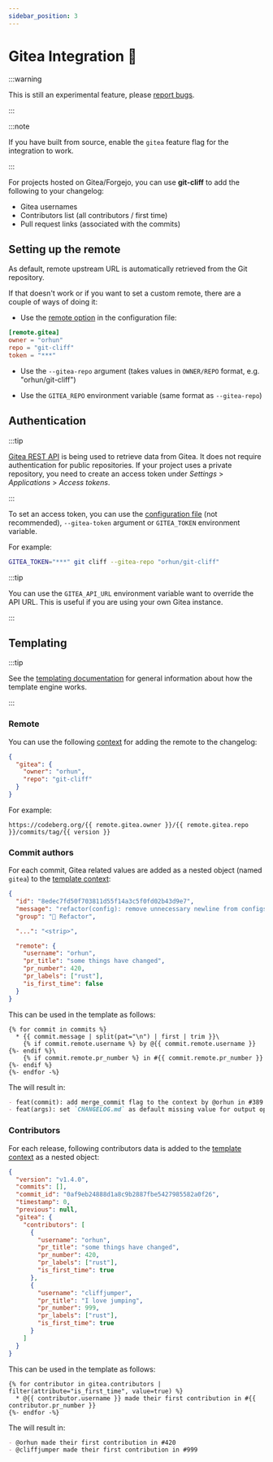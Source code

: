 ```yaml
---
sidebar_position: 3
---
```


# Gitea Integration 🍵

:::warning

This is still an experimental feature, please [report bugs](https://github.com/orhun/git-cliff/issues/new/choose).

:::

:::note

If you have built from source, enable the `gitea` feature flag for the integration to work.

:::

For projects hosted on Gitea/Forgejo, you can use **git-cliff** to add the following to your changelog:

- Gitea usernames
- Contributors list (all contributors / first time)
- Pull request links (associated with the commits)

## Setting up the remote

As default, remote upstream URL is automatically retrieved from the Git repository.

If that doesn't work or if you want to set a custom remote, there are a couple of ways of doing it:

- Use the [remote option](/docs/configuration/remote) in the configuration file:

```toml
[remote.gitea]
owner = "orhun"
repo = "git-cliff"
token = "***"
```

- Use the `--gitea-repo` argument (takes values in `OWNER/REPO` format, e.g. "orhun/git-cliff")

- Use the `GITEA_REPO` environment variable (same format as `--gitea-repo`)

## Authentication

:::tip

[Gitea REST API](https://gitea.com/api/swagger) is being used to retrieve data from Gitea.
It does not require authentication for public repositories. If your project uses a private
repository, you need to create an access token under *Settings* > *Applications* > *Access tokens*.

:::

To set an access token, you can use the [configuration file](/docs/configuration/remote) (not recommended), `--gitea-token` argument or `GITEA_TOKEN` environment variable.

For example:

```bash
GITEA_TOKEN="***" git cliff --gitea-repo "orhun/git-cliff"
```

:::tip

You can use the `GITEA_API_URL` environment variable want to override the API URL. This is useful if you are using your own Gitea instance.

:::

## Templating

:::tip

See the [templating documentation](/docs/category/templating) for general information about how the template engine works.

:::

### Remote

You can use the following [context](/docs/templating/context) for adding the remote to the changelog:

```json
{
  "gitea": {
    "owner": "orhun",
    "repo": "git-cliff"
  }
}
```

For example:

```jinja2
https://codeberg.org/{{ remote.gitea.owner }}/{{ remote.gitea.repo }}/commits/tag/{{ version }}
```

### Commit authors

For each commit, Gitea related values are added as a nested object (named `gitea`) to the [template context](/docs/templating/context):

```json
{
  "id": "8edec7fd50f703811d55f14a3c5f0fd02b43d9e7",
  "message": "refactor(config): remove unnecessary newline from configs\n",
  "group": "🚜 Refactor",

  "...": "<strip>",

  "remote": {
    "username": "orhun",
    "pr_title": "some things have changed",
    "pr_number": 420,
    "pr_labels": ["rust"],
    "is_first_time": false
  }
}
```

This can be used in the template as follows:

```
{% for commit in commits %}
  * {{ commit.message | split(pat="\n") | first | trim }}\
    {% if commit.remote.username %} by @{{ commit.remote.username }}{%- endif %}\
    {% if commit.remote.pr_number %} in #{{ commit.remote.pr_number }}{%- endif %}
{%- endfor -%}
```

The will result in:

```md
- feat(commit): add merge_commit flag to the context by @orhun in #389
- feat(args): set `CHANGELOG.md` as default missing value for output option by @sh-cho in #354
```

### Contributors

For each release, following contributors data is added to the [template context](/docs/templating/context) as a nested object:

```json
{
  "version": "v1.4.0",
  "commits": [],
  "commit_id": "0af9eb24888d1a8c9b2887fbe5427985582a0f26",
  "timestamp": 0,
  "previous": null,
  "gitea": {
    "contributors": [
      {
        "username": "orhun",
        "pr_title": "some things have changed",
        "pr_number": 420,
        "pr_labels": ["rust"],
        "is_first_time": true
      },
      {
        "username": "cliffjumper",
        "pr_title": "I love jumping",
        "pr_number": 999,
        "pr_labels": ["rust"],
        "is_first_time": true
      }
    ]
  }
}
```

This can be used in the template as follows:

```
{% for contributor in gitea.contributors | filter(attribute="is_first_time", value=true) %}
  * @{{ contributor.username }} made their first contribution in #{{ contributor.pr_number }}
{%- endfor -%}
```

The will result in:

```md
- @orhun made their first contribution in #420
- @cliffjumper made their first contribution in #999
```
